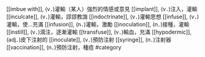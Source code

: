 [[imbue with]], (v．)灌輸（某人）強烈的情感或意見 
[[implant]], (v．)注入，灌輸 
[[inculcate]], (v．)灌輸，諄諄教誨 
[[indoctrinate]], (v．)灌輸思想 
[[infuse]], (v．)灌輸，使…充滿 
[[infusion]], (n．)灌輸，激勵 
[[inoculation]], (n．)接種，灌輸 
[[instill]], (v．)滴注，逐漸灌輸 
[[transfuse]], (v．)輸血，充滿 
[[hypodermic]], (adj．)皮下注射的 
[[inoculate]], (v．)預防注射 
[[syringe]], (n．)注射器 
[[vaccination]], (n．)預防注射，種痘 
#category
